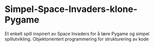# Simpel-Space-Invaders-klone-Pygame


Et enkelt spill inspirert av Space Invaders for å lære Pygame og simpel spillutvikling.
Objektorientert programmering for strukturering av kode
